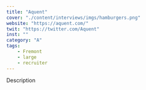 ```yaml
---
title: "Aquent"
cover: "./content/interviews/imgs/hamburgers.png"
website: "https://aquent.com/"
twit: "https://twitter.com/Aquent"
inst: ""
category: "A"
tags:
    - Fremont
    - large
    - recruiter
---
```


Description
